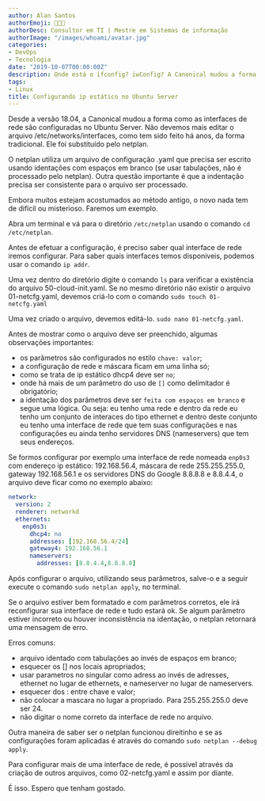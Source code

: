 ```yaml
---
author: Alan Santos
authorEmoji: 👨🏻‍💻
authorDesc: Consultor em TI | Mestre em Sistemas de informação
authorImage: "/images/whoami/avatar.jpg"
categories:
- DevOps
- Tecnologia
date: "2019-10-07T00:00:00Z"
description: Onde está o ifconfig? iwConfig? A Canonical mudou a forma como as intefaces de redes são configuradas no Ubuntu Server. Montei um passo-a-passo para facilitar a vida.
tags:
- Linux
title: Configurando ip estático no Ubuntu Server
---
```

Desde a versão 18.04, a Canonical mudou a forma como as interfaces de rede são configuradas no Ubuntu Server. Não devemos mais editar o arquivo /etc/networks/interfaces, como tem sido feito há anos, da forma tradicional. Ele foi substituído pelo netplan.

O netplan utiliza um arquivo de configuração  .yaml que precisa ser escrito usando identações com espaços em branco (se usar tabulações, não é processado pelo netplan). Outra questão importante é que a indentação precisa ser consistente para o arquivo ser processado.

Embora muitos estejam acostumados ao método antigo, o novo nada tem de difícil ou misterioso. Faremos um exemplo.

Abra um terminal e vá para o diretório `/etc/netplan` usando o comando `cd /etc/netplan`.

Antes de efetuar a configuração, é preciso saber qual interface de rede iremos configurar. Para saber quais interfaces temos disponíveis, podemos usar o comando `ip addr`.

Uma vez dentro do diretório digite o comando `ls` para verificar a existência do arquivo 50-cloud-init.yaml. Se no mesmo diretório não existir o arquivo 01-netcfg.yaml, devemos criá-lo com o comando `sudo touch 01-netcfg.yaml`

Uma vez criado o arquivo, devemos editá-lo. `sudo nano 01-netcfg.yaml`.

Antes de mostrar como o arquivo deve ser preenchido, algumas observações importantes:

- os parâmetros são configurados no estilo `chave: valor`;
- a configuração de rede e máscara ficam em uma linha só;
- como se trata de ip estático dhcp4 deve ser `no`;
- onde há mais de um parâmetro do uso de `[]` como delimitador é obrigatório;
- a identação dos parâmetros deve ser `feita com espaços em branco` e segue uma lógica. Ou seja: eu tenho uma rede e dentro da rede eu tenho um conjunto de interaces do tipo ethernet e dentro deste conjunto eu tenho uma interface de rede que tem suas configurações e nas configurações eu ainda tenho servidores DNS (nameservers) que tem seus endereços.

Se formos configurar por exemplo uma interface de rede nomeada `enp0s3` com endereço ip estático: 192.168.56.4, máscara de rede 255.255.255.0, gateway 192.168.56.1 e os servidores DNS do Google 8.8.8.8 e 8.8.4.4, o arquivo deve ficar como no exemplo abaixo:

```YAML
network:
  version: 2
  renderer: networkd
  ethernets:
    enp0s3:
      dhcp4: no
      addresses: [192.168.56.4/24]
      gateway4: 192.168.56.1
      nameservers:
        addresses: [8.8.4.4,8.8.8.8]
```

Após configurar o arquivo, utilizando seus parâmetros, salve-o e a seguir execute o comando `sudo netplan apply`, no terminal.

Se o arquivo estiver bem formatado e com parâmetros corretos, ele irá reconfigurar sua interface de rede e tudo estará ok. Se algum parâmetro estiver incorreto ou houver inconsistência na identação, o netplan retornará uma mensagem de erro.

Erros comuns:

- arquivo identado com tabulações ao invés de espaços em branco;
- esquecer os [] nos locais apropriados;
- usar parametros no singular como adress ao invés de adresses, ethernet no lugar de ethernets, e nameserver no lugar de nameservers.
- esquecer dos : entre chave e valor;
- não colocar a mascara no lugar a propriado. Para 255.255.255.0 deve ser 24.
- não digitar o nome correto da interface de rede no arquivo.

Outra maneira de saber ser o netplan funcionou direitinho e se as configurações foram aplicadas é através do comando `sudo netplan --debug apply`.

Para configurar mais de uma interface de rede, é possível através da criação de outros arquivos, como 02-netcfg.yaml e assim por diante.

É isso. Espero que tenham gostado.
